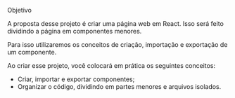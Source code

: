 Objetivo

A proposta desse projeto é criar uma página web em React. Isso será feito dividindo a página em componentes menores.

Para isso utilizaremos os conceitos de criação, importação e exportação de um componente.

Ao criar esse projeto, você colocará em prática os seguintes conceitos:
* Criar, importar e exportar componentes;
* Organizar o código, dividindo em partes menores e arquivos isolados.
